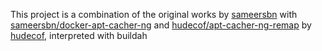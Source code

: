 This project is a combination of the original works by [sameersbn](https://github.com/sameersbn) with [sameersbn/docker-apt-cacher-ng](https://github.com/sameersbn/docker-apt-cacher-ng) and [hudecof/apt-cacher-ng-remap](https://github.com/hudecof/apt-cacher-ng-remap) by [hudecof](https://github.com/hudecof), interpreted with buildah
